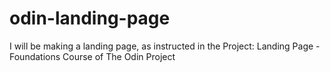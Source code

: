 # odin-landing-page
I will be making a landing page, as instructed in the Project: Landing Page - Foundations Course of The Odin Project